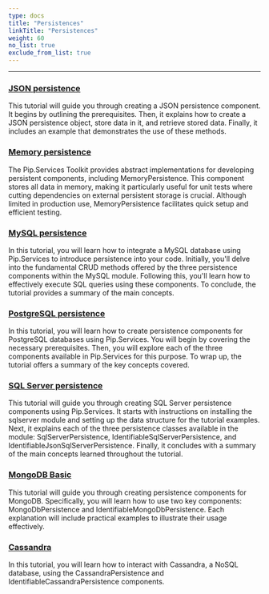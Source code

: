 ```yaml
---
type: docs
title: "Persistences"
linkTitle: "Persistences" 
weight: 60
no_list: true
exclude_from_list: true
---
```

---

### [JSON persistence](json_persistence)

This tutorial will guide you through creating a JSON persistence component. It begins by outlining the prerequisites. Then, it explains how to create a JSON persistence object, store data in it, and retrieve stored data. Finally, it includes an example that demonstrates the use of these methods.

### [Memory persistence](memory_persistence)

The Pip.Services Toolkit provides abstract implementations for developing persistent components, including MemoryPersistence. This component stores all data in memory, making it particularly useful for unit tests where cutting dependencies on external persistent storage is crucial. Although limited in production use, MemoryPersistence facilitates quick setup and efficient testing.

### [MySQL persistence](mysql_persistence)

In this tutorial, you will learn how to integrate a MySQL database using Pip.Services to introduce persistence into your code. Initially, you'll delve into the fundamental CRUD methods offered by the three persistence components within the MySQL module. Following this, you'll learn how to effectively execute SQL queries using these components. To conclude, the tutorial provides a summary of the main concepts.

### [PostgreSQL persistence](postgre_persistence)

In this tutorial, you will learn how to create persistence components for PostgreSQL databases using Pip.Services. You will begin by covering the necessary prerequisites. Then, you will explore each of the three components available in Pip.Services for this purpose. To wrap up, the tutorial offers a summary of the key concepts covered. 

### [SQL Server persistence](sqlserver_persistence)

This tutorial will guide you through creating SQL Server persistence components using Pip.Services. It starts with instructions on installing the sqlserver module and setting up the data structure for the tutorial examples. Next, it explains each of the three persistence classes available in the module: SqlServerPersistence, IdentifiableSqlServerPersistence, and IdentifiableJsonSqlServerPersistence. Finally, it concludes with a summary of the main concepts learned throughout the tutorial.

### [MongoDB Basic](mongodb_persistence)

This tutorial will guide you through creating persistence components for MongoDB. Specifically, you will learn how to use two key components: MongoDbPersistence and IdentifiableMongoDbPersistence. Each explanation will include practical examples to illustrate their usage effectively.

### [Cassandra](cassandra)
In this tutorial, you will learn how to interact with Cassandra, a NoSQL database, using the CassandraPersistence and IdentifiableCassandraPersistence components.
